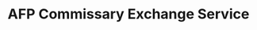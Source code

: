 ---
title: "AFP Commissary Exchange Service"
url: /manila/afp-commissary-exchange-service/
shop: supermarket
---